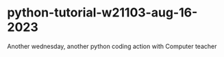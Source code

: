 # python-tutorial-w21103-aug-16-2023
Another wednesday, another python coding action with Computer teacher
